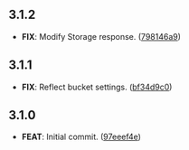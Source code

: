 ## 3.1.2

 - **FIX**: Modify Storage response. ([798146a9](https://github.com/mathrunet/flutter_masamune/commit/798146a981196d4e4e59efefe82fdd3dc2f479d5))

## 3.1.1

 - **FIX**: Reflect bucket settings. ([bf34d9c0](https://github.com/mathrunet/flutter_masamune/commit/bf34d9c04ce1d6f5764a190900b03faed49f6c6b))

## 3.1.0

 - **FEAT**: Initial commit. ([97eeef4e](https://github.com/mathrunet/flutter_masamune/commit/97eeef4e98474809a43ea1d2a4e1bf14102ace32))

